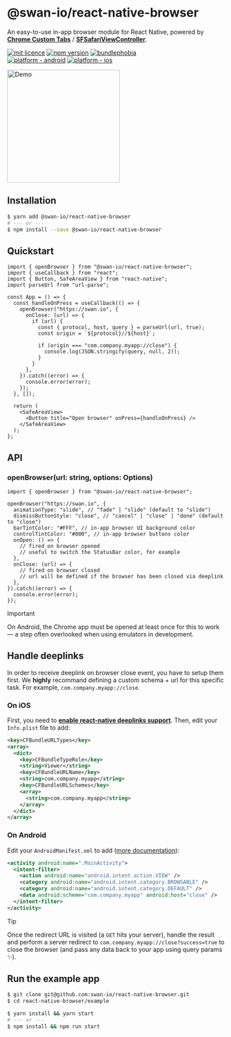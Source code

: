 # @swan-io/react-native-browser

An easy-to-use in-app browser module for React Native, powered by **[Chrome Custom Tabs](https://developer.chrome.com/docs/android/custom-tabs)** / **[SFSafariViewController](https://developer.apple.com/documentation/safariservices/sfsafariviewcontroller)**.

[![mit licence](https://img.shields.io/dub/l/vibe-d.svg?style=for-the-badge)](https://github.com/swan-io/react-native-browser/blob/main/LICENSE)
[![npm version](https://img.shields.io/npm/v/@swan-io/react-native-browser?style=for-the-badge)](https://www.npmjs.org/package/@swan-io/react-native-browser)
[![bundlephobia](https://img.shields.io/bundlephobia/minzip/@swan-io/react-native-browser?label=size&style=for-the-badge)](https://bundlephobia.com/result?p=@swan-io/react-native-browser)
<br />
[![platform - android](https://img.shields.io/badge/platform-Android-3ddc84.svg?logo=android&style=for-the-badge)](https://www.android.com)
[![platform - ios](https://img.shields.io/badge/platform-iOS-000.svg?logo=apple&style=for-the-badge)](https://developer.apple.com/ios)

<p>
  <img width="261" src="./docs/demo.png" alt="Demo">
</p>

## Installation

```bash
$ yarn add @swan-io/react-native-browser
# --- or ---
$ npm install --save @swan-io/react-native-browser
```

## Quickstart

```tsx
import { openBrowser } from "@swan-io/react-native-browser";
import { useCallback } from "react";
import { Button, SafeAreaView } from "react-native";
import parseUrl from "url-parse";

const App = () => {
  const handleOnPress = useCallback(() => {
    openBrowser("https://swan.io", {
      onClose: (url) => {
        if (url) {
          const { protocol, host, query } = parseUrl(url, true);
          const origin = `${protocol}//${host}`;

          if (origin === "com.company.myapp://close") {
            console.log(JSON.stringify(query, null, 2));
          }
        }
      },
    }).catch((error) => {
      console.error(error);
    });
  }, []);

  return (
    <SafeAreaView>
      <Button title="Open browser" onPress={handleOnPress} />
    </SafeAreaView>
  );
};
```

## API

### openBrowser(url: string, options: Options)

```tsx
import { openBrowser } from "@swan-io/react-native-browser";

openBrowser("https://swan.io", {
  animationType: "slide", // "fade" | "slide" (default to "slide")
  dismissButtonStyle: "close", // "cancel" | "close" | "done" (default to "close")
  barTintColor: "#FFF", // in-app browser UI background color
  controlTintColor: "#000", // in-app browser buttons color
  onOpen: () => {
    // fired on browser opened
    // useful to switch the StatusBar color, for example
  },
  onClose: (url) => {
    // fired on browser closed
    // url will be defined if the browser has been closed via deeplink
  },
}).catch((error) => {
  console.error(error);
});
```

> [!IMPORTANT]
> On Android, the Chrome app must be opened at least once for this to work — a step often overlooked when using emulators in development.

## Handle deeplinks

In order to receive deeplink on browser close event, you have to setup them first. We **highly** recommand defining a custom schema + url for this specific task. For example, `com.company.myapp://close`.

### On iOS

First, you need to **[enable react-native deeplinks support](https://reactnative.dev/docs/linking#enabling-deep-links)**. Then, edit your `Info.plist` file to add:

```xml
<key>CFBundleURLTypes</key>
<array>
  <dict>
    <key>CFBundleTypeRole</key>
    <string>Viewer</string>
    <key>CFBundleURLName</key>
    <string>com.company.myapp</string>
    <key>CFBundleURLSchemes</key>
    <array>
      <string>com.company.myapp</string>
    </array>
  </dict>
</array>
```

### On Android

Edit your `AndroidManifest.xml` to add ([more documentation](https://developer.android.com/training/app-links/deep-linking)):

```xml
<activity android:name=".MainActivity">
  <intent-filter>
    <action android:name="android.intent.action.VIEW" />
    <category android:name="android.intent.category.BROWSABLE" />
    <category android:name="android.intent.category.DEFAULT" />
    <data android:scheme="com.company.myapp" android:host="close" />
  </intent-filter>
</activity>
```

> [!TIP]
> Once the redirect URL is visited (a `GET` hits your server), handle the result and perform a server redirect to `com.company.myapp://close?success=true` to close the browser (and pass any data back to your app using query params ✨).

## Run the example app

```bash
$ git clone git@github.com:swan-io/react-native-browser.git
$ cd react-native-browser/example

$ yarn install && yarn start
# --- or ---
$ npm install && npm run start
```
